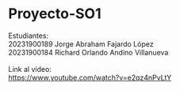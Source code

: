 # Proyecto-SO1

Estudiantes:   <br>20231900189 Jorge Abraham Fajardo López <br>
               20231900184 Richard Orlando Andino Villanueva
<br><br>Link al video: <br>https://www.youtube.com/watch?v=e2qz4nPvLtY
